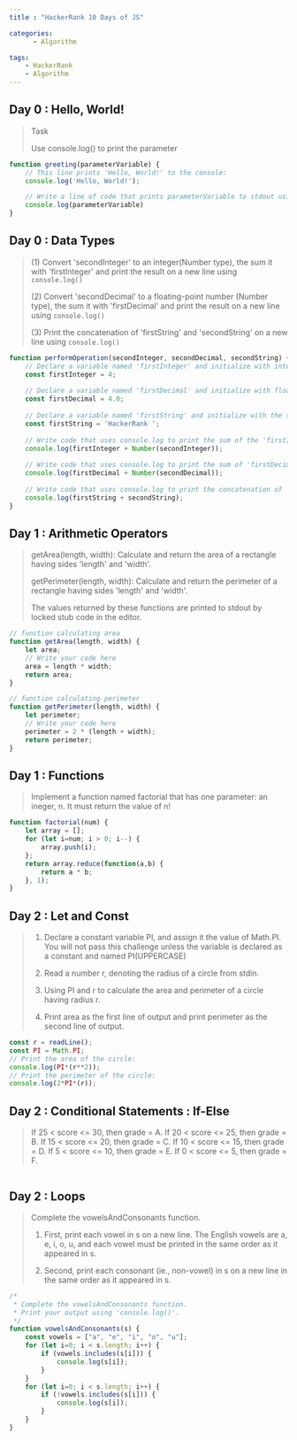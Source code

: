 ```yaml
---
title : "HackerRank 10 Days of JS"

categories:
      - Algorithm

tags:
    - HackerRank
    - Algorithm
---
```


## Day 0 : Hello, World!

> Task
>
> Use console.log() to print the parameter
>

```js
function greeting(parameterVariable) {
    // This line prints 'Hello, World!' to the console:
    console.log('Hello, World!');

    // Write a line of code that prints parameterVariable to stdout using console.log:
    console.log(parameterVariable)
}
```


## Day 0 : Data Types

>
> (1) Convert 'secondInteger' to an integer(Number type), the sum it with 'firstInteger' and print the result on a new line using `console.log()`
> 
> (2) Convert 'secondDecimal' to a floating-point number (Number type), the sum it with 'firstDecimal' and print the result on a new line using `console.log()`
> 
> (3) Print the concatenation of 'firstString' and 'secondString' on a new line using `console.log()`
>

```js
function performOperation(secondInteger, secondDecimal, secondString) {
    // Declare a variable named 'firstInteger' and initialize with integer value 4.
    const firstInteger = 4;
    
    // Declare a variable named 'firstDecimal' and initialize with floating-point value 4.0.
    const firstDecimal = 4.0;
    
    // Declare a variable named 'firstString' and initialize with the string "HackerRank".
    const firstString = 'HackerRank ';
    
    // Write code that uses console.log to print the sum of the 'firstInteger' and 'secondInteger' (converted to a Number        type) on a new line.
    console.log(firstInteger + Number(secondInteger));
    
    // Write code that uses console.log to print the sum of 'firstDecimal' and 'secondDecimal' (converted to a Number            type) on a new line.
    console.log(firstDecimal + Number(secondDecimal));
    
    // Write code that uses console.log to print the concatenation of 'firstString' and 'secondString' on a new line. The        variable 'firstString' must be printed first.
    console.log(firstString + secondString);
}
```

## Day 1 : Arithmetic Operators

> 
>getArea(length, width): Calculate and return the area of a rectangle having sides 'length' and 'width'.
> 
>getPerimeter(length, width): Calculate and return the perimeter of a rectangle having sides 'length' and 'width'.
> 
>The values returned by these functions are printed to stdout by locked stub code in the editor.
>

```js
// function calculating area
function getArea(length, width) {
    let area;
    // Write your code here
    area = length * width;
    return area;
}

// function calculating perimeter
function getPerimeter(length, width) {
    let perimeter;
    // Write your code here
    perimeter = 2 * (length + width);
    return perimeter;
}
```

## Day 1 : Functions

>
> Implement a function named factorial that has one parameter: an ineger, n. It must return the value of n!
> 

```js
function factorial(num) {
    let array = [];
    for (let i=num; i > 0; i--) {
        array.push(i);
    };
    return array.reduce(function(a,b) {
        return a * b;
    }, 1);
}
```

## Day 2 : Let and Const

>
> 1. Declare a constant variable PI, and assign it the value of Math.PI. You will not pass this challenge unless the variable is declared as a constant and named PI(UPPERCASE)
> 
> 2. Read a number r, denoting the radius of a circle from stdin.
>
> 3. Using PI and r to calculate the area and perimeter of a circle having radius r.
> 
> 4. Print area as the first line of output and print perimeter as the second line of output.
>

```js
const r = readLine();
const PI = Math.PI;
// Print the area of the circle:
console.log(PI*(r**2));
// Print the perimeter of the circle:
console.log(2*PI*(r));
```

## Day 2 : Conditional Statements : If-Else

>
> If 25 < score <= 30, then grade = A.
> If 20 < score <= 25, then grade = B.
> If 15 < score <= 20, then grade = C.
> If 10 < score <= 15, then grade = D.
> If 5 < score <= 10, then grade = E.
> If 0 < score <= 5, then grade = F.
>

```js

```

## Day 2 : Loops

>
> Complete the vowelsAndConsonants function.
>
> 1. First, print each vowel in s on a new line. The English vowels are a, e, i, o, u, and each vowel must be printed in the same order as it appeared in s.
> 
> 2. Second, print each consonant (ie., non-vowel) in s on a new line in the same order as it appeared in s.
>

```js
/*
 * Complete the vowelsAndConsonants function.
 * Print your output using 'console.log()'.
 */
function vowelsAndConsonants(s) {
    const vowels = ["a", "e", "i", "o", "u"];
    for (let i=0; i < s.length; i++) {
        if (vowels.includes(s[i])) {
            console.log(s[i]);
        }
    }
    for (let i=0; i < s.length; i++) {
        if (!vowels.includes(s[i])) {
            console.log(s[i]);
        }
    }
}
```